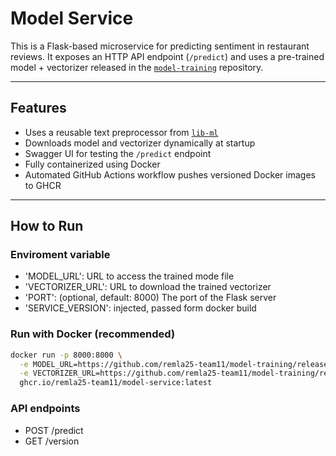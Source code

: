 # Model Service

This is a Flask-based microservice for predicting sentiment in restaurant reviews. It exposes an HTTP API endpoint (`/predict`) and uses a pre-trained model + vectorizer released in the [`model-training`](https://github.com/remla25-team11/model-training) repository.

---

## Features

- Uses a reusable text preprocessor from [`lib-ml`](https://github.com/remla25-team11/lib-ml)
- Downloads model and vectorizer dynamically at startup
- Swagger UI for testing the `/predict` endpoint
- Fully containerized using Docker
- Automated GitHub Actions workflow pushes versioned Docker images to GHCR

---


## How to Run

### Enviroment variable
- 'MODEL_URL': URL to access the trained mode file
- 'VECTORIZER_URL': URL to download the trained vectorizer
- 'PORT': (optional, default: 8000) The port of the Flask server
- 'SERVICE_VERSION': injected, passed form docker build

### Run with Docker (recommended)

```bash
docker run -p 8000:8000 \
  -e MODEL_URL=https://github.com/remla25-team11/model-training/releases/download/v0.0.1/c2_Classifier_Sentiment_Model \
  -e VECTORIZER_URL=https://github.com/remla25-team11/model-training/releases/download/v0.0.1/c1_BoW_Sentiment_Model.pkl \
  ghcr.io/remla25-team11/model-service:latest
```
### API endpoints

- POST /predict
- GET /version
